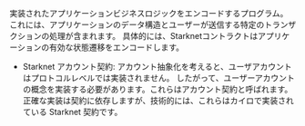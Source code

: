 実装されたアプリケーションビジネスロジックをエンコードするプログラム。 これには、アプリケーションのデータ構造とユーザーが送信する特定のトランザクションの処理が含まれます。 具体的には、Starknetコントラクトはアプリケーションの有効な状態遷移をエンコードします。

* Starknet アカウント契約: アカウント抽象化を考えると、ユーザアカウントはプロトコルレベルでは実装されません。 したがって、ユーザーアカウントの概念を実装する必要があります。これらはアカウント契約と呼ばれます。 正確な実装は契約に依存しますが、技術的には、これらはカイロで実装されている Starknet 契約です。